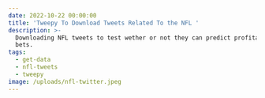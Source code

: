 ```yaml
---
date: 2022-10-22 00:00:00
title: 'Tweepy To Download Tweets Related To the NFL '
description: >-
  Downloading NFL tweets to test wether or not they can predict profitable
  bets. 
tags:
  - get-data
  - nfl-tweets
  - tweepy
image: /uploads/nfl-twitter.jpeg
---
```

